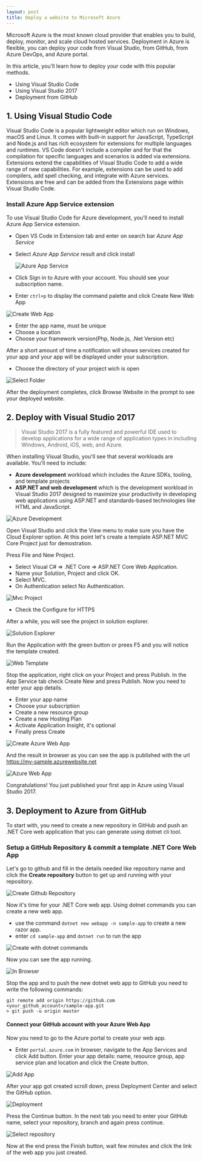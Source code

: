 ```yaml
---
layout: post
title: Deploy a website to Microsoft Azure
---
```


Microsoft Azure is the most known cloud provider that enables you to build, deploy, monitor, and scale cloud hosted services. Deployment in Azure is flexible, you can deploy your code from Visual Studio, from GitHub, from Azure DevOps, and Azure portal. 

In this article, you'll learn how to deploy your code with this popular methods.

- Using Visual Studio Code
- Using Visual Studio 2017
- Deployment from GitHub

## 1. Using Visual Studio Code

Visual Studio Code is a popular lightweight editor which run on Windows, macOS and Linux. It comes with built-in support for JavaScript, TypeScript and Node.js and has rich ecosystem for extensions for multiple languages and runtimes. VS Code doesn't include a compiler and for that the compilation for specific languages and scenarios is added via extensions.
Extensions extend the capabilities of Visual Studio Code to add a wide range of new capabilities. For example, extensions can be used to add compilers, add spell checking, and integrate with Azure services.
Extensions are free and can be added from the Extensions page within Visual Studio Code. 

### Install Azure App Service extension

To use Visual Studio Code for Azure development, you'll need to install  Azure App Service extension.

- Open VS Code in Extension tab and enter on search bar *Azure App Service* 
- Select *Azure App Service* result and click install

   ![Azure App Service](/images/SecondPost/VSExtension.png)

- Click Sign in to Azure with your account. You should see your subscription name.
- Enter `ctrl+p` to display the command palette and click Create New Web App

 ![Create Web App](/images/SecondPost/CreateWebApp.PNG)

- Enter the app name, must be unique
- Choose a location 
- Choose your framework version(Php, Node.js, .Net Version etc)

After a short amount of time a notification will shows services created for your app and your app will be displayed under your subscription. 
- Choose the directory of your project wich is open

 ![Select Folder](/images/SecondPost/SelectFolder.png)

After the deployment completes, click Browse Website in the prompt to see your deployed website.

## 2. Deploy with Visual Studio 2017

>Visual Studio 2017 is a fully featured and powerful IDE used to develop applications for a wide range of application types in including Windows, Android, iOS, web, and Azure.

When installing Visual Studio, you'll see that several workloads are available. You'll need to include: 
- **Azure development** workload which includes the Azure SDKs, tooling, and template projects
- **ASP.NET and web development** which is the development workload in Visual Studio 2017 designed to maximize your productivity in developing web applications using ASP.NET and standards-based technologies like HTML and JavaScript.

![Azure Development](/images/SecondPost/select-azure-workload.png)

Open Visual Studio and click the View menu to make sure you have the Cloud Explorer option.
At this point let's create a template ASP.NET MVC Core Project just for demostration. 

Press File and New Project.

- Select Visual C# => .NET Core => ASP.NET Core Web Application.
- Name your Solution, Project and click OK.
- Select MVC.
- On Authentication select No Authentication.

![Mvc Project](/images/SecondPost/MvcProject.PNG)

- Check the Configure for HTTPS

After a while, you will see the project in solution explorer.

![Solution Explorer](/images/SecondPost/SolutionExplorer.PNG)

Run the Application with the green button or prees F5 and you will notice the template created.

![Web Template](/images/SecondPost/Template.PNG)

Stop the application, right click on your Project and press Publish.
In the App Service tab check Create New and press Publish. Now you need to enter your app details.
- Enter your app name
- Choose your subscription
- Create a new resource group
- Create a new Hosting Plan
- Activate Application Insight, it's optional
- Finally press Create

![Create Azure Web App](/images/SecondPost/CreateAzureWebApp.PNG)

And the result in browser as you can see the app is published with the url https://my-sample.azurewebsite.net

![Azure Web App](/images/SecondPost/AzureApp.PNG)

Congratulations! You just published your first app in Azure using Visual Studio 2017. 

## 3. Deployment to Azure from GitHub

To start with, you need to create a new repository in GitHub and push an .NET Core web application that you can generate using dotnet cli tool.

###  Setup a GitHub Repository & commit a template .NET Core Web App

Let's go to github and fill in the details needed like repository name and click the **Create repository** button to get up and running with your repository. 

![Create Github Repository](/images/SecondPost/GithubRepo.PNG)

Now it's time for your .NET Core web app. Using dotnet commands you can create a new web app.
- use the command `dotnet new webapp -n sample-app` to create a new razor app.
- enter `cd sample-app` and `dotnet run` to run the app 

![Create with dotnet commands](/images/SecondPost/DotnetCommands.PNG)

Now you can see the app running.

![In Browser](/images/SecondPost/InBrowser.PNG)

Stop the app and to push the new dotnet web app to GitHub you need to write the following commands:

```
git remote add origin https://github.com
<your_github_account>/sample-app.git
> git push -u origin master
```

#### Connect your GitHub account with your Azure Web App

Now you need to go to the Azure portal to create your web app.

- Enter `portal.azure.com` in browser, navigate to the App Services and click Add button. Enter your app details: name, resource group, app service plan and location and click the Create button.

![Add App](/images/SecondPost/AddApp.PNG)

After your app got created scroll down, press Deployment Center and select the GitHub option.

 ![Deployment](/images/SecondPost/Deployment.PNG)

 Press the Continue button. In the next tab you need to enter your GitHub name, select your repository, branch and again press continue.

![Select repository](/images/SecondPost/SelectRepository.PNG)

Now at the end press the Finish button, wait few minutes and click the link of the web app you just created.
